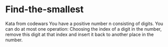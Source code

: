 # Find-the-smallest
Kata from codewars
You have a positive number n consisting of digits. You can do at most one operation: Choosing the index of a digit in the number, remove this digit at that index and insert it back to another place in the number.

